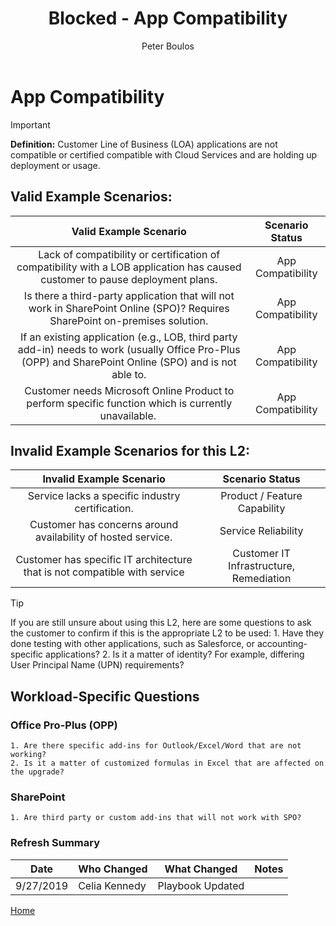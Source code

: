 ﻿---
# required metadata
title: Blocked - App Compatibility
description: Blocked - App Compatibility
author: Peter Boulos
ms.author: pboulos
manager: pagrim
ms.date: 9/27/2019
ms.topic: playbook 
ms.prod: non-product-specific 
ms.custom: partner-playbook 
ft.audience: partner
ft.owner: pagrim
---

# App Compatibility

> [!IMPORTANT]
> **Definition:** Customer Line of Business (LOA) applications are not compatible or certified compatible with Cloud Services and are holding up deployment or usage.

## Valid Example Scenarios:

| Valid Example Scenario | Scenario Status |
| :--: | :--: |
| Lack of compatibility or certification of compatibility with a LOB application has caused customer to pause deployment plans. | App Compatibility |
| Is there a third-party application that will not work in SharePoint Online (SPO)? Requires SharePoint on-premises solution. | App Compatibility |
| If an existing application (e.g., LOB, third party add-in) needs to work (usually Office Pro-Plus (OPP) and SharePoint Online (SPO) and is not able to. | App Compatibility |
| Customer needs Microsoft Online Product to perform specific function which is currently unavailable.  | App Compatibility |

## Invalid Example Scenarios for this L2:

| Invalid Example Scenario | Scenario Status |
| :--: | :--: |
| Service lacks a specific industry certification. | Product / Feature Capability |
| Customer has concerns around availability of hosted service. | Service Reliability |
| Customer has specific IT architecture that is not compatible with service | Customer IT Infrastructure, Remediation |

> [!TIP]
> If you are still unsure about using this L2, here are some questions to ask the customer to confirm if this is the appropriate L2 to be used:
>    1.​ Have they done testing with other applications, such as Salesforce, or accounting-specific applications?
>    2. Is it a matter of identity? For example, differing User Principal Name (UPN) requirements?​

## Workload-Specific Questions

### Office Pro-Plus (OPP)

    1. Are there specific add-ins for Outlook/Excel/Word that are not working? 
    2. Is it a matter of customized formulas in Excel that are affected on the upgrade?​
  
### SharePoint

    1. Are third party or custom add-ins that will not work with SPO?

### Refresh Summary

|Date|Who Changed|What Changed|Notes|
|---------|---------------|----------------------------|-------------|
|9/27/2019| Celia Kennedy| Playbook Updated||

[Home](http://partner-docs.microsoft.com)
